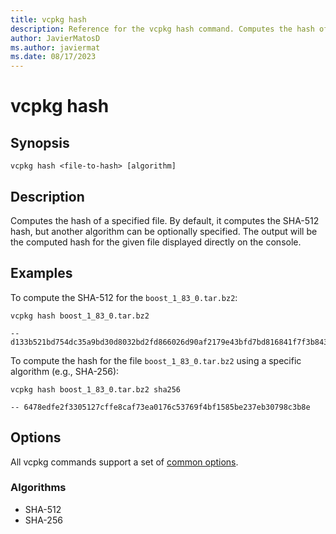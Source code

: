 ```yaml
---
title: vcpkg hash
description: Reference for the vcpkg hash command. Computes the hash of a specified file.
author: JavierMatosD
ms.author: javiermat
ms.date: 08/17/2023
---
```



# vcpkg hash

## Synopsis

```console
vcpkg hash <file-to-hash> [algorithm]
```
## Description

Computes the hash of a specified file. By default, it computes the SHA-512 hash, but another algorithm can be optionally specified. The output will be the computed hash for the given file displayed directly on the console.

## Examples

To compute the SHA-512 for the `boost_1_83_0.tar.bz2`:
```console
vcpkg hash boost_1_83_0.tar.bz2

-- d133b521bd754dc35a9bd30d8032bd2fd866026d90af2179e43bfd7bd816841f7f3b84303f52c0e54aebc373f4e4edd601a8f5a5e0c47500e0e852e04198a711
```

To compute the hash for the file `boost_1_83_0.tar.bz2` using a specific algorithm (e.g., SHA-256):
```console
vcpkg hash boost_1_83_0.tar.bz2 sha256

-- 6478edfe2f3305127cffe8caf73ea0176c53769f4bf1585be237eb30798c3b8e
```

## Options

All vcpkg commands support a set of [common options](common-options.md).

### Algorithms
- SHA-512
- SHA-256
